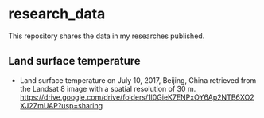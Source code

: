 # research_data
This repository shares the data in my researches published.


## Land surface temperature
- Land surface temperature on July 10, 2017, Beijing, China retrieved from the Landsat 8 image with a spatial resolution of 30 m.
https://drive.google.com/drive/folders/1l0GieK7ENPxOY6Ap2NTB6XO2XJ2ZmUAP?usp=sharing
